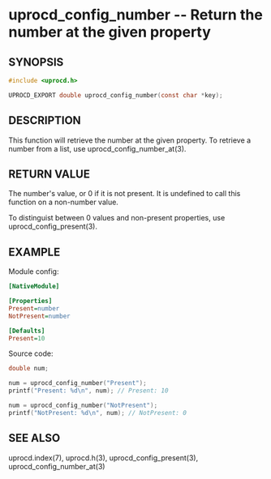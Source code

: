 # uprocd_config_number -- Return the number at the given property

## SYNOPSIS

```c
#include <uprocd.h>

UPROCD_EXPORT double uprocd_config_number(const char *key);
```

## DESCRIPTION

This function will retrieve the number at the given property. To retrieve a number from
a list, use uprocd_config_number_at(3).

## RETURN VALUE

The number's value, or 0 if it is not present. It is undefined to call this function
on a non-number value.

To distinguist between 0 values and non-present properties, use
uprocd_config_present(3).

## EXAMPLE

Module config:

```ini
[NativeModule]

[Properties]
Present=number
NotPresent=number

[Defaults]
Present=10
```

Source code:

```c
double num;

num = uprocd_config_number("Present");
printf("Present: %d\n", num); // Present: 10

num = uprocd_config_number("NotPresent");
printf("NotPresent: %d\n", num); // NotPresent: 0
```

## SEE ALSO

uprocd.index(7), uprocd.h(3), uprocd_config_present(3), uprocd_config_number_at(3)
